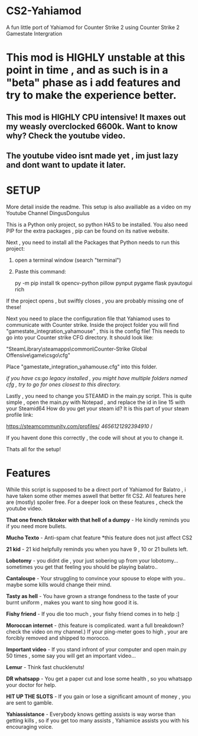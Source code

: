# CS2-Yahiamod
A fun little port of Yahiamod for Counter Strike 2 using Counter Strike 2 Gamestate Intergration

# This mod is **HIGHLY unstable** at this point in time , and as such is in a "beta" phase as i add features and try to make the experience better.

## This mod is **HIGHLY CPU intensive!** It maxes out my weasly overclocked 6600k. Want to know why? Check the youtube video.

## **The youtube video isnt made yet** , im just lazy and dont want to update it later.

# SETUP 

More detail inside the readme. This setup is also availiable as a video on my Youtube Channel DingusDongulus

This is a Python only project, so python HAS to be installed.
You also need PIP for the extra packages , pip can be found on its native website.

Next , you need to install all the Packages that Python needs to run this project:
1) open a terminal window (search "terminal")
2) Paste this command:

   py -m pip install tk opencv-python pillow pynput pygame flask pyautogui rich

   
If the project opens , but swiftly closes , you are probably missing one of these!

Next you need to place the configuration file that Yahiamod uses to communicate with Counter strike.
Inside the project folder you will find "gamestate_integration_yahamouse" , this is the config file!
This needs to go into your Counter strike CFG directory. It should look like:

"SteamLibrary\steamapps\common\Counter-Strike Global Offensive\game\csgo\cfg"

Place "gamestate_integration_yahamouse.cfg" into this folder. 

*if you have cs:go legacy installed , you might have multiple folders named cfg , try to go for ones closest to this directory.*

Lastly , you need to change you STEAMID in the main.py script.
This is quite simple , open the main.py with Notepad , and replace the id in line 15 with your Steamid64 
How do you get your steam id?
It is this part of your steam profile link:

https://steamcommunity.com/profiles/ *4656121292394910* /

If you havent done this correctly , the code will shout at you to change it.

Thats all for the setup!

# Features
While this script is supposed to be a direct port of Yahiamod for Balatro , i have taken some other memes aswell that better fit CS2.
All features here are (mostly) spoiler free. For a deeper look on these features , check the youtube video.

**That one french tiktoker with that hell of a dumpy** - He kindly reminds you if you need more bullets.

**Mucho Texto** - Anti-spam chat feature *this feature does not just affect CS2

**21 kid** - 21 kid helpfully reminds you when you have 9 , 10 or 21 bullets left.

**Lobotomy** - you didnt die , your just sobering up from your lobotomy... sometimes you get that feeling you should be playing balatro..

**Cantaloupe** - Your struggling to convince your spouse to elope with you.. maybe some kills would change their mind.

**Tasty as hell** - You have grown a strange fondness to the taste of your burnt uniform , makes you want to sing how good it is. 

**Fishy friend** - If you die too much , your fishy friend comes in to help :]

**Moroccan internet** - (this feature is complicated. want a full breakdown? check the video on my channel.) If your ping-meter goes to high , your are forcibly removed and shipped to morocco.

**Important video** - If you stand infront of your computer and open main.py 50 times , some say you will get an important video...

**Lemur** - Think fast chucklenuts!

**DR whatsapp** - You get a paper cut and lose some health , so you whatsapp your doctor for help.

**HIT UP THE SLOTS** - If you gain or lose a significant amount of money , you are sent to gamble.

**Yahiassistance** - Everybody knows getting assists is way worse than getting kills , so if you get too many assists , Yahiamice assists you with his encouraging voice.
